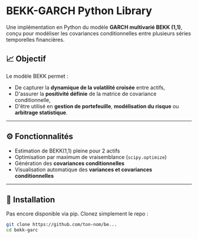 # BEKK-GARCH Python Library

Une implémentation en Python du modèle **GARCH multivarié BEKK (1,1)**, conçu pour modéliser les covariances conditionnelles entre plusieurs séries temporelles financières.

## 📈 Objectif

Le modèle BEKK permet :
- De capturer la **dynamique de la volatilité croisée** entre actifs,
- D'assurer la **positivité définie** de la matrice de covariance conditionnelle,
- D'être utilisé en **gestion de portefeuille**, **modélisation du risque** ou **arbitrage statistique**.

---

## ⚙️ Fonctionnalités

- Estimation de BEKK(1,1) pleine pour 2 actifs
- Optimisation par maximum de vraisemblance (`scipy.optimize`)
- Génération des **covariances conditionnelles**
- Visualisation automatique des **variances et covariances conditionnelles**

---

## 🧪 Installation

Pas encore disponible via pip. Clonez simplement le repo :

```bash
git clone https://github.com/ton-nom/be...
cd bekk-garc
